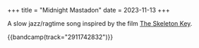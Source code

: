 +++
title = "Midnight Mastadon"
date = 2023-11-13
+++

A slow jazz/ragtime song inspired by the film [The Skeleton Key](https://www.imdb.com/title/tt0397101/).

{{bandcamp(track="2911742832")}}

